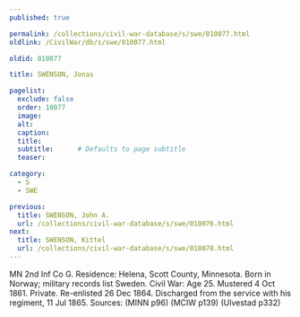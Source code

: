 ```yaml
---
published: true

permalink: /collections/civil-war-database/s/swe/010077.html
oldlink: /CivilWar/db/s/swe/010077.html

oldid: 010077

title: SWENSON, Jonas

pagelist:
  exclude: false
  order: 10077
  image: 
  alt:
  caption:
  title:
  subtitle:      # Defaults to page subtitle
  teaser:

category: 
  - S 
  - SWE

previous:
  title: SWENSON, John A.
  url: /collections/civil-war-database/s/swe/010076.html  
next:
  title: SWENSON, Kittel
  url: /collections/civil-war-database/s/swe/010078.html   
---
```

MN 2nd Inf Co G. Residence: Helena, Scott County, Minnesota. Born in Norway; military records list Sweden. Civil War: Age 25. Mustered 4 Oct 1861. Private. Re-enlisted 26 Dec 1864. Discharged from the service with his regiment, 11 Jul 1865. Sources: (MINN p96) (MCIW p139) (Ulvestad p332)